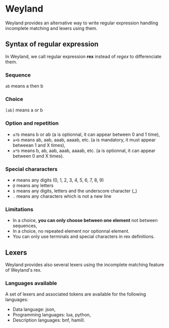 # Weyland

Weyland provides an alternative way to write regular expression handling incomplete matching and  lexers using them.

## Syntax of regular expression

In Weyland, we call regular expression **rex** instead of *regex* to differenciate them.

### Sequence

``ab`` means a then b

### Choice

``[ab]`` means a or b

### Option and repetition

* ``a?b`` means b or ab (a is optionnal, it can appear between 0 and 1 time),
* ``a+b`` means ab, aab, aaab, aaaab, etc. (a is mandatory, it must appear betweean 1 and X times),
* ``a*b`` means b, ab, aab, aaab, aaaab, etc. (a is optionnal, it can appear between 0 and X times).

### Special chararacters

* ``#`` means any digits (0, 1, 2, 3, 4, 5, 6, 7, 8, 9)
* ``@`` means any letters
* ``$`` means any digits, letters and the underscore character (_)
* ``.`` means any characters which is not a new line

### Limitations

* In a choice, **you can only choose between one element** not between sequences,
* In a choice, no repeated element nor optionnal element.
* You can only use terminals and special characters in rex definitions.

## Lexers

Weyland provides also several lexers using the incomplete matching feature of Weyland's rex.

### Languages available

A set of lexers and associated tokens are available for the following languages: 

* Data language: json,
* Programming languages: lua, python,
* Description languages: bnf, hamill.

